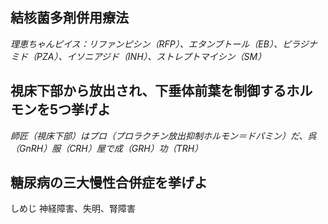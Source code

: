 ## 結核菌多剤併用療法
*理恵ちゃんピイス：リファンピシン（RFP）、エタンブトール（EB）、ピラジナミド（PZA）、イソニアジド（INH）、ストレプトマイシン（SM）*

## 視床下部から放出され、下垂体前葉を制御するホルモンを5つ挙げよ
*師匠（視床下部）はプロ（プロラクチン放出抑制ホルモン＝ドパミン）だ、呉（GnRH）服（CRH）屋で成（GRH）功（TRH）*

## 糖尿病の三大慢性合併症を挙げよ
しめじ
神経障害、失明、腎障害